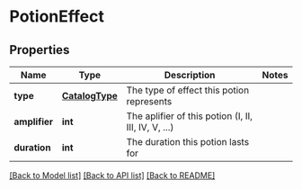 # PotionEffect

## Properties
Name | Type | Description | Notes
------------ | ------------- | ------------- | -------------
**type** | [**CatalogType**](CatalogType.md) | The type of effect this potion represents | 
**amplifier** | **int** | The aplifier of this potion (I, II, III, IV, V, ...) | 
**duration** | **int** | The duration this potion lasts for | 

[[Back to Model list]](../README.md#documentation-for-models) [[Back to API list]](../README.md#documentation-for-api-endpoints) [[Back to README]](../README.md)


